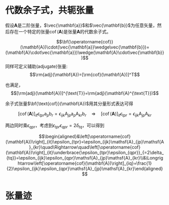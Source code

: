 # 代数余子式，共轭张量

假设$\mathbf{A}$是二阶张量，$\vec{\mathbf{a}}$和$\vec{\mathbf{b}}$为任意矢量，然后存在一个特定的张量$\operatorname{cof}(\mathbf{A})$是张量$\mathbf{A}$的代数余子式。

$$\bf{\operatorname{cof}}(\mathbf{A})\cdot(\vec{\mathbf{a}}\wedge\vec{\mathbf{b}})=(\mathbf{A}\cdot\vec{\mathbf{a}})\wedge(\mathbf{A}\cdot\vec{\mathbf{b}})$$
同样可定义辅助(adjugate)张量:
$$\rm{adj}(\mathbf{A})=[\rm{cof}(\mathbf{A})]^T$$

也满足，
$$[\rm{adj}(\mathbf{A})]^{\text{T}}=\rm{adj}(\mathbf{A}^{\text{T}})$$

余子式张量$\bf{\text{cof}}(\mathbf{A})$用其分量形式表达可得

$$\left[\operatorname{cof}(\mathbf{A})\right]_{it}\epsilon_{tpr}\mathrm{a}_p\mathrm{b}_r=\epsilon_{ijk}\mathrm{A}_{jp}\mathrm{a}_p\mathrm{A}_{kr}\mathrm{b}_r\quad\Rightarrow\quad\left[\operatorname{cof}(\mathbf{A})\right]_{it}\epsilon_{tpr}=\epsilon_{ijk}\mathrm{A}_{jp}\mathrm{A}_{kr}$$

两边同时乘$\epsilon_{qpr}$，考虑到$\epsilon_{tpr}\epsilon_{qpr}=2\delta_{tq}$，可以得到

$$\begin{aligned}&\left[\operatorname{cof}(\mathbf{A})\right]_{it}\epsilon_{tpr}=\epsilon_{ijk}\mathsf{A}_{jp}\mathsf{A}_{kr}\quad\Rightarrow\quad\left[\operatorname{cof}(\mathbf{A})\right]_{it}\underbrace{\epsilon_{tpr}\epsilon_{qpr}}_{=2\delta_{tq}}=\epsilon_{ijk}\epsilon_{qpr}\mathsf{A}_{jp}\mathsf{A}_{kr}\\&\Longrightarrow\left[\operatorname{cof}(\mathbf{A})\right]_{iq}=\frac{1}{2}\epsilon_{ijk}\epsilon_{qpr}\mathsf{A}_{jp}\mathsf{A}_{kr}\end{aligned}$$

# 张量迹

<!--stackedit_data:
eyJoaXN0b3J5IjpbLTMyNDYwMTI5XX0=
-->